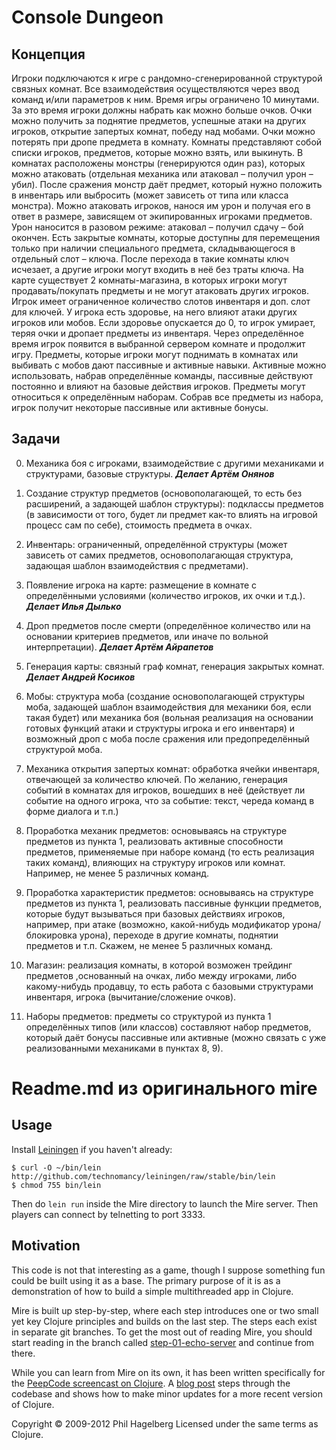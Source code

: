 # Console Dungeon

## Концепция

Игроки подключаются к игре с рандомно-сгенерированной структурой связных комнат. Все взаимодействия осуществляются через ввод команд и/или параметров к ним. Время игры ограничено 10 минутами. За это время игроки должны набрать как можно больше очков. Очки можно получить за поднятие предметов, успешные атаки на других игроков, открытие запертых комнат, победу над мобами. Очки можно потерять при дропе предмета в комнату.
Комнаты представляют собой списки игроков, предметов, которые можно взять, или выкинуть. В комнатах расположены монстры (генерируются один раз), которых можно атаковать (отдельная механика или атаковал – получил урон – убил). После сражения монстр даёт предмет, который нужно положить в инвентарь или выбросить (может зависеть от типа или класса монстра). Можно атаковать игроков, нанося им урон и получая его в ответ в размере, зависящем от экипированных игроками предметов. Урон наносится в разовом режиме: атаковал – получил сдачу – бой окончен. Есть закрытые комнаты, которые доступны для перемещения только при наличии специального предмета, складывающегося в отдельный слот – ключа. После перехода в такие комнаты ключ исчезает, а другие игроки могут входить в неё без траты ключа. На карте существует 2 комнаты-магазина, в которых игроки могут продавать/покупать предметы и не могут атаковать других игроков.
Игрок имеет ограниченное количество слотов инвентаря и доп. слот для ключей. У игрока есть здоровье, на него влияют атаки других игроков или мобов. Если здоровье опускается до 0, то игрок умирает, теряя очки и дропает предметы из инвентаря. Через определённое время игрок появится в выбранной сервером комнате и продолжит игру.
Предметы, которые игроки могут поднимать в комнатах или выбивать с мобов дают пассивные и активные навыки. Активные можно использовать, набрав определённые команды, пассивные действуют постоянно и влияют на базовые действия игроков. Предметы могут относиться к определённым наборам. Собрав все предметы из набора, игрок получит некоторые пассивные или активные бонусы.

## Задачи

0. Механика боя с игроками, взаимодействие с другими механиками и структурами, базовые структуры. **_Делает Артём Онянов_**

1. Создание структур предметов (основополагающей, то есть без расширений, а задающей шаблон структуры): подклассы предметов (в зависимости от того, будет ли предмет как-то влиять на игровой процесс сам по себе), стоимость предмета в очках.

2. Инвентарь: ограниченный, определённой структуры (может зависеть от самих предметов, основополагающая структура, задающая шаблон взаимодействия с предметами).

3. Появление игрока на карте: размещение в комнате с определёнными условиями (количество игроков, их очки и т.д.). **_Делает Илья Дылько_**

4. Дроп предметов после смерти (определённое количество или на основании критериев предметов, или иначе по вольной интерпретации). **_Делает Артём Айрапетов_**

5. Генерация карты: связный граф комнат, генерация закрытых комнат. **_Делает Андрей Косиков_**

6. Мобы: структура моба (создание основополагающей структуры моба, задающей шаблон взаимодействия для механики боя, если такая будет) или механика боя (вольная реализация на основании готовых функций атаки и структуры игрока и его инвентаря) и возможный дроп с моба после сражения или предопределённый структурой моба.

7. Механика открытия запертых комнат: обработка ячейки инвентаря, отвечающей за количество ключей. По желанию, генерация событий в комнатах для игроков, вошедших в неё (действует ли событие на одного игрока, что за событие: текст, череда команд в форме диалога и т.п.)

8. Проработка механик предметов: основываясь на структуре предметов из пункта 1, реализовать активные способности предметов, применяемые при наборе команд (то есть реализация таких команд), влияющих на структуру игроков или комнат. Например, не менее 5 различных команд.

9. Проработка характеристик предметов: основываясь на структуре предметов из пункта 1, реализовать пассивные функции предметов, которые будут вызываться при базовых действиях игроков, например, при атаке (возможно, какой-нибудь модификатор урона/блокировка урона), переходе в другие комнаты, поднятии предметов и т.п. Скажем, не менее 5 различных команд.

10. Магазин: реализация комнаты, в которой возможен трейдинг предметов ,основанный на очках, либо между игроками, либо какому-нибудь продавцу, то есть работа с базовыми структурами инвентаря, игрока (вычитание/сложение очков).

11. Наборы предметов: предметы со структурой из пункта 1 определённых типов (или классов) составляют набор предметов, который даёт бонусы пассивные или активные (можно связать с уже реализованными механиками в пунктах 8, 9).

# Readme.md из оригинального mire

## Usage

Install [Leiningen](http://leiningen.org) if you haven't already:

    $ curl -O ~/bin/lein http://github.com/technomancy/leiningen/raw/stable/bin/lein
    $ chmod 755 bin/lein

Then do `lein run` inside the Mire directory to launch the Mire
server. Then players can connect by telnetting to port 3333.

## Motivation

This code is not that interesting as a game, though I suppose
something fun could be built using it as a base. The primary purpose
of it is as a demonstration of how to build a simple multithreaded app
in Clojure.

Mire is built up step-by-step, where each step introduces one or two
small yet key Clojure principles and builds on the last step. The
steps each exist in separate git branches. To get the most out of
reading Mire, you should start reading in the branch called
[step-01-echo-server](http://github.com/technomancy/mire/tree/01-echo-server)
and continue from there.

While you can learn from Mire on its own, it has been written
specifically for the [PeepCode screencast on
Clojure](http://peepcode.com/products/functional-programming-with-clojure).
A [blog post](http://technomancy.us/136) steps through the codebase
and shows how to make minor updates for a more recent version of Clojure.

Copyright © 2009-2012 Phil Hagelberg
Licensed under the same terms as Clojure.
